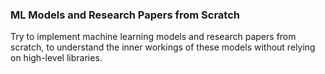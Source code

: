 ### ML Models and Research Papers from Scratch
Try to implement machine learning models and research papers from scratch, to understand the inner workings of these models without relying on high-level libraries.






